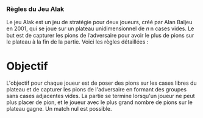 ### Règles du Jeu Alak

Le jeu Alak est un jeu de stratégie pour deux joueurs, créé par Alan Baljeu en 2001, qui se joue sur un plateau unidimensionnel de 
𝑛
n cases vides. Le but est de capturer les pions de l’adversaire pour avoir le plus de pions sur le plateau à la fin de la partie. Voici les règles détaillées :

# Objectif
L'objectif pour chaque joueur est de poser des pions sur les cases libres du plateau et de capturer les pions de l'adversaire en formant des groupes sans cases adjacentes vides. La partie se termine lorsqu'un joueur ne peut plus placer de pion, et le joueur avec le plus grand nombre de pions sur le plateau gagne. Un match nul est possible.
